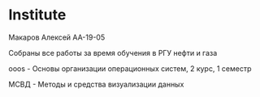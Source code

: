 # Institute

Макаров Алексей
АА-19-05

Собраны все работы за время обучения в РГУ нефти и газа

ooos - Основы организации операционных систем, 2 курс, 1 семестр

МСВД - Методы и средства визуализации данных
